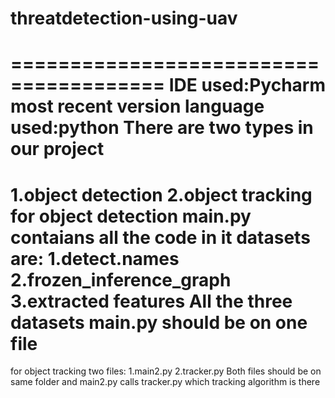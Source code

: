 # threatdetection-using-uav
=======================================
IDE used:Pycharm most recent version
language used:python
There are two types in our project
=================================================
1.object detection 
2.object tracking
for object detection main.py contaians all the code in it 
datasets are:
                1.detect.names
                2.frozen_inference_graph
                3.extracted features
All the three datasets main.py should be on one file
==========================================================
for object tracking two files:
                    1.main2.py 
                    2.tracker.py
Both files should be on same folder and main2.py calls tracker.py which tracking algorithm is there
